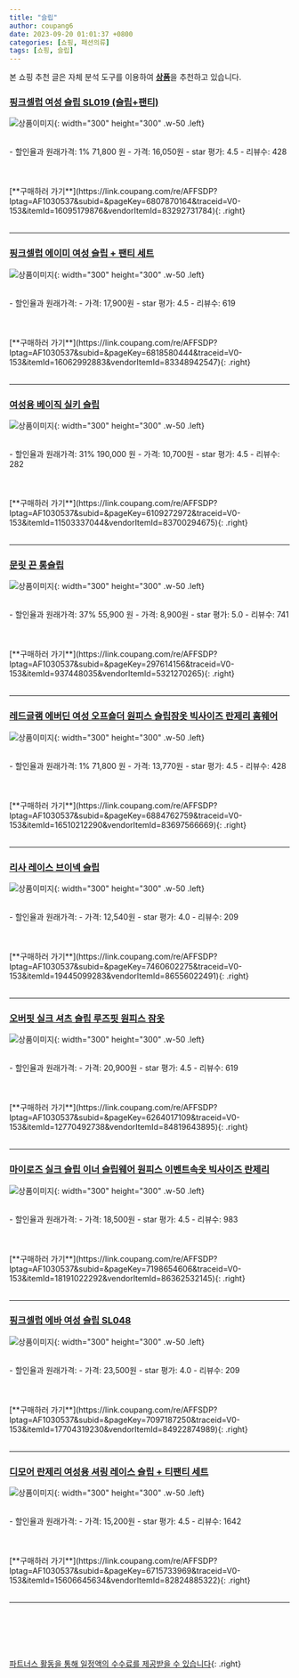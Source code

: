 ```yaml
---
title: "슬립"
author: coupang6
date: 2023-09-20 01:01:37 +0800
categories: [쇼핑, 패션의류]
tags: [쇼핑, 슬립]
---
```


본 쇼핑 추천 글은 자체 분석 도구를 이용하여 [**상품**](https://link.coupang.com/a/bao1ui)을 추천하고 있습니다.

### [핑크셀럽 여성 슬립 SL019 (슬립+팬티)](https://link.coupang.com/re/AFFSDP?lptag=AF1030537&subid=&pageKey=6807870164&traceid=V0-153&itemId=16095179876&vendorItemId=83292731784)

![상품이미지](https://thumbnail10.coupangcdn.com/thumbnails/remote/230x230ex/image/vendor_inventory/3eec/765ed73ac6a2b926db0041893c8b6fd8a09b655577ad97f3c8a0ef8860b8.jpg){: width="300" height="300" .w-50 .left}


<br>
- 할인율과 원래가격: 1%  71,800   원
- 가격: 16,050원
- star 평가: 4.5
- 리뷰수: 428
<br>
<br>
<br>
<br>
[**구매하러 가기**](https://link.coupang.com/re/AFFSDP?lptag=AF1030537&subid=&pageKey=6807870164&traceid=V0-153&itemId=16095179876&vendorItemId=83292731784){: .right}
<br>
<br>

---

### [핑크셀럽 에이미 여성 슬립 + 팬티 세트](https://link.coupang.com/re/AFFSDP?lptag=AF1030537&subid=&pageKey=6818580444&traceid=V0-153&itemId=16062992883&vendorItemId=83348942547)

![상품이미지](https://thumbnail10.coupangcdn.com/thumbnails/remote/230x230ex/image/vendor_inventory/5733/3dbd993c0c854b66bea62d3171b2b9984ca24b3c4590b3a0e7e4ec15bf49.jpg){: width="300" height="300" .w-50 .left}


<br>
- 할인율과 원래가격: 
- 가격: 17,900원
- star 평가: 4.5
- 리뷰수: 619
<br>
<br>
<br>
<br>
[**구매하러 가기**](https://link.coupang.com/re/AFFSDP?lptag=AF1030537&subid=&pageKey=6818580444&traceid=V0-153&itemId=16062992883&vendorItemId=83348942547){: .right}
<br>
<br>

---

### [여성용 베이직 실키 슬립](https://link.coupang.com/re/AFFSDP?lptag=AF1030537&subid=&pageKey=6109272972&traceid=V0-153&itemId=11503337044&vendorItemId=83700294675)

![상품이미지](https://thumbnail6.coupangcdn.com/thumbnails/remote/230x230ex/image/vendor_inventory/4f21/ea5c0fe99252fff00f4de88c50f0171c96b5f6eb23863d8fdeda97becfc0.jpg){: width="300" height="300" .w-50 .left}


<br>
- 할인율과 원래가격: 31%  190,000   원
- 가격: 10,700원
- star 평가: 4.5
- 리뷰수: 282
<br>
<br>
<br>
<br>
[**구매하러 가기**](https://link.coupang.com/re/AFFSDP?lptag=AF1030537&subid=&pageKey=6109272972&traceid=V0-153&itemId=11503337044&vendorItemId=83700294675){: .right}
<br>
<br>

---

### [문릿 끈 롱슬립](https://link.coupang.com/re/AFFSDP?lptag=AF1030537&subid=&pageKey=297614156&traceid=V0-153&itemId=937448035&vendorItemId=5321270265)

![상품이미지](https://thumbnail8.coupangcdn.com/thumbnails/remote/230x230ex/image/retail/images/97367478911949-082e3c56-d432-44a6-97c5-ff750a252f64.jpg){: width="300" height="300" .w-50 .left}


<br>
- 할인율과 원래가격: 37%  55,900   원
- 가격: 8,900원
- star 평가: 5.0
- 리뷰수: 741
<br>
<br>
<br>
<br>
[**구매하러 가기**](https://link.coupang.com/re/AFFSDP?lptag=AF1030537&subid=&pageKey=297614156&traceid=V0-153&itemId=937448035&vendorItemId=5321270265){: .right}
<br>
<br>

---

### [레드글램 에버딘 여성 오프숄더 원피스 슬립잠옷 빅사이즈 란제리 홈웨어](https://link.coupang.com/re/AFFSDP?lptag=AF1030537&subid=&pageKey=6884762759&traceid=V0-153&itemId=16510212290&vendorItemId=83697566669)

![상품이미지](https://thumbnail10.coupangcdn.com/thumbnails/remote/230x230ex/image/vendor_inventory/aa2e/0164104e96b9bd14c315351d9533fa5ea2b9edb20fba1ff004ad7c12ec5b.jpg){: width="300" height="300" .w-50 .left}


<br>
- 할인율과 원래가격: 1%  71,800   원
- 가격: 13,770원
- star 평가: 4.5
- 리뷰수: 428
<br>
<br>
<br>
<br>
[**구매하러 가기**](https://link.coupang.com/re/AFFSDP?lptag=AF1030537&subid=&pageKey=6884762759&traceid=V0-153&itemId=16510212290&vendorItemId=83697566669){: .right}
<br>
<br>

---

### [리사 레이스 브이넥 슬립](https://link.coupang.com/re/AFFSDP?lptag=AF1030537&subid=&pageKey=7460602275&traceid=V0-153&itemId=19445099283&vendorItemId=86556022491)

![상품이미지](https://thumbnail9.coupangcdn.com/thumbnails/remote/230x230ex/image/vendor_inventory/4e11/90e1e2eb9d247a378d4a4dc2cb2a66de5e6f9cbca73b7f801b4951a8cf1c.jpg){: width="300" height="300" .w-50 .left}


<br>
- 할인율과 원래가격: 
- 가격: 12,540원
- star 평가: 4.0
- 리뷰수: 209
<br>
<br>
<br>
<br>
[**구매하러 가기**](https://link.coupang.com/re/AFFSDP?lptag=AF1030537&subid=&pageKey=7460602275&traceid=V0-153&itemId=19445099283&vendorItemId=86556022491){: .right}
<br>
<br>

---

### [오버핏 실크 셔츠 슬립 루즈핏 원피스 잠옷](https://link.coupang.com/re/AFFSDP?lptag=AF1030537&subid=&pageKey=6264017109&traceid=V0-153&itemId=12770492738&vendorItemId=84819643895)

![상품이미지](https://thumbnail6.coupangcdn.com/thumbnails/remote/230x230ex/image/vendor_inventory/ea67/6c29bafbd3cf433541fed534d3d3f5b729d44cf017b4442595d823699940.jpg){: width="300" height="300" .w-50 .left}


<br>
- 할인율과 원래가격: 
- 가격: 20,900원
- star 평가: 4.5
- 리뷰수: 619
<br>
<br>
<br>
<br>
[**구매하러 가기**](https://link.coupang.com/re/AFFSDP?lptag=AF1030537&subid=&pageKey=6264017109&traceid=V0-153&itemId=12770492738&vendorItemId=84819643895){: .right}
<br>
<br>

---

### [마이로즈 실크 슬립 이너 슬립웨어 원피스 이벤트속옷 빅사이즈 란제리](https://link.coupang.com/re/AFFSDP?lptag=AF1030537&subid=&pageKey=7198654606&traceid=V0-153&itemId=18191022292&vendorItemId=86362532145)

![상품이미지](https://thumbnail7.coupangcdn.com/thumbnails/remote/230x230ex/image/vendor_inventory/67a5/6aa9823858a7fd76c7d873a32eb7c30580c09b0b23a935558066318b3ced.jpg){: width="300" height="300" .w-50 .left}


<br>
- 할인율과 원래가격: 
- 가격: 18,500원
- star 평가: 4.5
- 리뷰수: 983
<br>
<br>
<br>
<br>
[**구매하러 가기**](https://link.coupang.com/re/AFFSDP?lptag=AF1030537&subid=&pageKey=7198654606&traceid=V0-153&itemId=18191022292&vendorItemId=86362532145){: .right}
<br>
<br>

---

### [핑크셀럽 에바 여성 슬립 SL048](https://link.coupang.com/re/AFFSDP?lptag=AF1030537&subid=&pageKey=7097187250&traceid=V0-153&itemId=17704319230&vendorItemId=84922874989)

![상품이미지](https://thumbnail10.coupangcdn.com/thumbnails/remote/230x230ex/image/vendor_inventory/2c0d/4cb255fa1c2eb022c7dd6217c5f862b3981c4d3fecfff085989415fcd1cb.jpg){: width="300" height="300" .w-50 .left}


<br>
- 할인율과 원래가격: 
- 가격: 23,500원
- star 평가: 4.0
- 리뷰수: 209
<br>
<br>
<br>
<br>
[**구매하러 가기**](https://link.coupang.com/re/AFFSDP?lptag=AF1030537&subid=&pageKey=7097187250&traceid=V0-153&itemId=17704319230&vendorItemId=84922874989){: .right}
<br>
<br>

---

### [디모어 란제리 여성용 셔링 레이스 슬립 + 티팬티 세트](https://link.coupang.com/re/AFFSDP?lptag=AF1030537&subid=&pageKey=6715733969&traceid=V0-153&itemId=15606645634&vendorItemId=82824885322)

![상품이미지](https://thumbnail7.coupangcdn.com/thumbnails/remote/230x230ex/image/vendor_inventory/2640/3ccc2cd7e2d8ab954e904ddfcdd3506af6619cb3ee75f1eb071c8e83709a.jpg){: width="300" height="300" .w-50 .left}


<br>
- 할인율과 원래가격: 
- 가격: 15,200원
- star 평가: 4.5
- 리뷰수: 1642
<br>
<br>
<br>
<br>
[**구매하러 가기**](https://link.coupang.com/re/AFFSDP?lptag=AF1030537&subid=&pageKey=6715733969&traceid=V0-153&itemId=15606645634&vendorItemId=82824885322){: .right}
<br>
<br>

---
<br><br><br><br><br> [파트너스 활동을 통해 일정액의 수수료를 제공받을 수 있습니다](https://link.coupang.com/a/bao1ui){: .right}